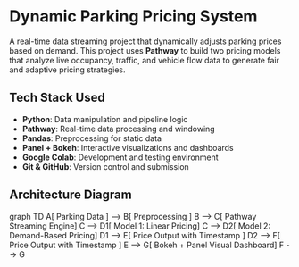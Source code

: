#  Dynamic Parking Pricing System

A real-time data streaming project that dynamically adjusts parking prices based on demand. This project uses **Pathway** to build two pricing models that analyze live occupancy, traffic, and vehicle flow data to generate fair and adaptive pricing strategies.

##  Tech Stack Used

- **Python**: Data manipulation and pipeline logic
- **Pathway**: Real-time data processing and windowing
- **Pandas**: Preprocessing for static data
- **Panel + Bokeh**: Interactive visualizations and dashboards
- **Google Colab**: Development and testing environment
- **Git & GitHub**: Version control and submission

## Architecture Diagram

graph TD
    A[ Parking Data ] --> B[ Preprocessing ]
    B --> C[ Pathway Streaming Engine]
    C --> D1[ Model 1: Linear Pricing]
    C --> D2[ Model 2: Demand-Based Pricing]
    D1 --> E[ Price Output with Timestamp ]
    D2 --> F[ Price Output with Timestamp ]
    E --> G[ Bokeh + Panel Visual Dashboard]
    F --> G

